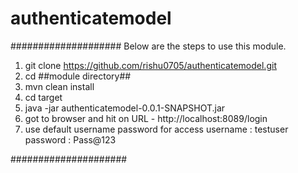 # authenticatemodel
####################
Below are the steps to use this module.

1. git clone https://github.com/rishu0705/authenticatemodel.git
2. cd ##module directory##
3. mvn clean install
4. cd target
5. java -jar authenticatemodel-0.0.1-SNAPSHOT.jar
6. got to browser and hit on URL - http://localhost:8089/login
7. use default username password for access 
	username : testuser
	password : Pass@123
	
##################### 
